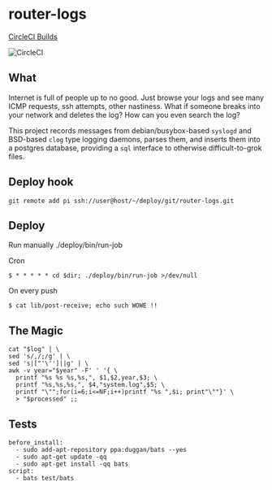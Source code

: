# router-logs

[CircleCI Builds](https://circleci.com/gh/skilbjo/router-logs)

![CircleCI](https://circleci.com/gh/skilbjo/router-logs/tree/master.svg?style=shield&circle_token=b14acf911433d315298235b0c2fbf7b2670a92a8)

## What
Internet is full of people up to no good. Just browse your logs and see many
ICMP requests, ssh attempts, other nastiness. What if someone breaks into your
network and deletes the log? How can you even search the log?

This project records messages from debian/busybox-based `syslogd` and
BSD-based `clog` type logging daemons, parses them, and inserts them into a
postgres database, providing a `sql` interface to otherwise difficult-to-grok
files.

## Deploy hook
    git remote add pi ssh://user@host/~/deploy/git/router-logs.git

## Deploy
Run manually
    ./deploy/bin/run-job

Cron

    $ * * * * * cd $dir; ./deploy/bin/run-job >/dev/null

On every push

    $ cat lib/post-receive; echo such WOWE !!

## The Magic
    cat "$log" | \
    sed 's/,/;/g' | \
    sed 's|["'\'']||g' | \
    awk -v year="$year" -F' ' '{ \
      printf "%s %s %s,%s,", $1,$2,year,$3; \
      printf "%s,%s,%s,", $4,"system.log",$5; \
      printf "\"";for(i=6;i<=NF;i++)printf "%s ",$i; print"\""}' \
      > "$processed" ;;

## Tests
    before_install:
      - sudo add-apt-repository ppa:duggan/bats --yes
      - sudo apt-get update -qq
      - sudo apt-get install -qq bats
    script:
      - bats test/bats

